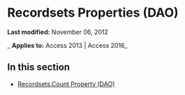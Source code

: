 
# Recordsets Properties (DAO)

 **Last modified:** November 06, 2012

 _ **Applies to:** Access 2013 | Access 2016_

## In this section


- [Recordsets.Count Property (DAO)](4362aa16-c8e9-e517-887e-c4532bd1eef9.md)
    
